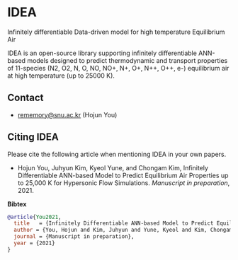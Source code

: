 # IDEA
Infinitely differentiable Data-driven model for high temperature Equilibrium Air

IDEA is an open-source library supporting infinitely differentiable ANN-based models designed to predict thermodynamic and transport properties of 11-species (N2, O2, N, O, NO, NO+, N+, O+, N++, O++, e-) equilibrium air at high temperature (up to 25000 K).

## Contact

* rememory@snu.ac.kr (Hojun You)

## Citing IDEA
Please cite the following article when mentioning IDEA in your own papers.

* Hojun You, Juhyun Kim, Kyeol Yune, and Chongam Kim, Infinitely Differentiable ANN-based Model to Predict Equilibrium Air Properties up to 25,000 K for Hypersonic Flow Simulations. *Manuscript in preparation*, 2021.

**Bibtex**
```bibtex
@article{You2021,
  title   = {Infinitely Differentiable ANN-based Model to Predict Equilibrium Air Properties up to 25,000 K for Hypersonic Flow Simulations},
  author = {You, Hojun and Kim, Juhyun and Yune, Kyeol and Kim, Chongam},
  journal = {Manuscript in preparation},
  year = {2021}
}